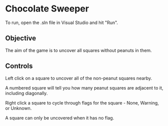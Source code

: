 # Chocolate Sweeper

To run, open the .sln file in Visual Studio and hit "Run".

Objective
-----------
The aim of the game is to uncover all squares without peanuts in them.

Controls
-----------
Left click on a square to uncover all of the non-peanut squares nearby.

A numbered square will tell you how many peanut squares are adjacent to it, including diagonally.

Right click a square to cycle through flags for the square - None, Warning, or Unknown.

A square can only be uncovered when it has no flag.
